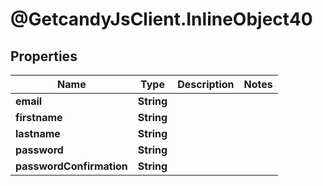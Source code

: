 # @GetcandyJsClient.InlineObject40

## Properties

Name | Type | Description | Notes
------------ | ------------- | ------------- | -------------
**email** | **String** |  | 
**firstname** | **String** |  | 
**lastname** | **String** |  | 
**password** | **String** |  | 
**passwordConfirmation** | **String** |  | 


